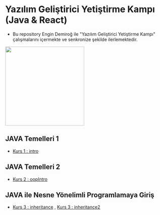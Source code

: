 # Yazılım Geliştirici Yetiştirme Kampı (Java & React)
- Bu repository Engin Demiroğ ile "Yazılım Geliştirici Yetiştirme Kampı" çalışmalarını içermekte ve senkronize şekilde ilerlemektedir.

<a href="https://www.kodlama.io/p/yazilim-gelistirici-yetistirme-kampi2">
<img width="250px" src="https://user-images.githubusercontent.com/77548014/121215812-0121d000-c889-11eb-87ee-9bca3e46ee89.png"></a>

## JAVA Temelleri  1
- [Kurs 1 : intro ](https://github.com/Hilalbiyik/JavaReactKamp/tree/main/intro)

## JAVA Temelleri  2
- [Kurs 2 : oopIntro](https://github.com/Hilalbiyik/JavaReactKamp/tree/main/oopIntro)

## JAVA ile Nesne Yönelimli Programlamaya Giriş
- [Kurs 3 : inheritance](https://github.com/Hilalbiyik/JavaReactKamp/tree/main/inheritance) ,
[Kurs 3 : inheritance2](https://github.com/Hilalbiyik/JavaReactKamp/tree/main/inheritance2)

